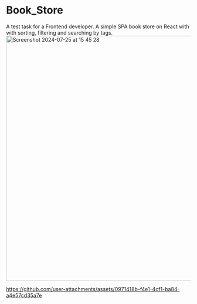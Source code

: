# Book_Store
A test task for a Frontend developer. A simple SPA book store on React with with sorting, filtering and searching by tags.
<img width="668" alt="Screenshot 2024-07-25 at 15 45 28" src="https://github.com/user-attachments/assets/9db4dfa7-c431-41ae-a3ae-c39caae3ced2">

https://github.com/user-attachments/assets/0971418b-f4e1-4cf1-ba84-a4e57cd35a7e

